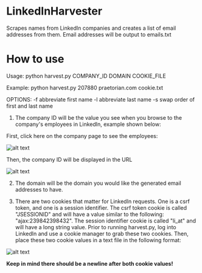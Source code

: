 # LinkedInHarvester
Scrapes names from LinkedIn companies and creates a list of email addresses from them. Email addresses will be output to emails.txt


# How to use
Usage: python harvest.py COMPANY_ID DOMAIN COOKIE_FILE

Example: python harvest.py 207880 praetorian.com cookie.txt

OPTIONS: 
  -f abbreviate first name
  -l abbreviate last name
  -s swap order of first and last name
  
 1. The company ID will be the value you see when you browse to the company's employees in LinkedIn, example shown below:
 
 First, click here on the company page to see the employees:
 
 ![alt text](https://raw.githubusercontent.com/morganc3/LinkedInHarvester/master/employees_link.png) 
 
 Then, the company ID will be displayed in the URL
 
 ![alt text](https://raw.githubusercontent.com/morganc3/LinkedInHarvester/master/company_id.png)
 
 
 2. The domain will be the domain you would like the generated email addresses to have.
 
 3. There are two cookies that matter for LinkedIn requests. One is a csrf token, and one is a session identifier. 
  The csrf token cookie is called "JSESSIONID" and will have a value similar to the following: "ajax:239842398432".
  The session identifier cookie is called "li_at" and will have a long string value. 
  Prior to running harvest.py, log into LinkedIn and use a cookie manager to grab these two cookies. Then, place these two cookie values in a text file in the following format:
  
  ![alt text](https://raw.githubusercontent.com/morganc3/LinkedInHarvester/master/cookie_example.png)
    
  **Keep in mind there should be a newline after both cookie values!**
      
  
